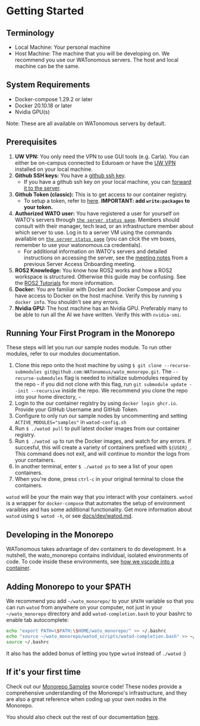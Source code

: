 # Getting Started

## Terminology
- Local Machine: Your personal machine
- Host Machine: The machine that you will be developing on. We recommend you use our WATonomous servers. The host and local machine can be the same.

## System Requirements
- Docker-compose 1.29.2 or later
- Docker 20.10.18 or later
- Nvidia GPU(s)

Note: These are all available on WATonomous servers by default.

## Prerequisites

1. **UW VPN:** You only need the VPN to use GUI tools (e.g. Carla). You can either be on-campus connected to Eduroam or have the [UW VPN](https://uwaterloo.ca/information-systems-technology/services/virtual-private-network-vpn) installed on your local machine.
2. **Github SSH keys:** You have a [github ssh key](https://docs.github.com/en/authentication/connecting-to-github-with-ssh/generating-a-new-ssh-key-and-adding-it-to-the-ssh-agent).
    * If you have a github ssh key on your local machine, you can [forward it to the server](https://docs.github.com/en/developers/overview/using-ssh-agent-forwarding).
3. **Github Token (classic):** This is to get access to our container registry.
    * To setup a token, refer to [here](https://docs.catalyst.zoho.com/en/tutorials/githubbot/java/generate-personal-access-token/). **IMPORTANT: add `write:packages` to your token.**
3. **Authorized WATO user:** You have registered a user for yourself on WATO's servers through [`the server status page`](https://status.watonomous.ca/). Members should consult with their manager, tech lead, or an infrastructure member about which server to use. Log in to a server VM using the commands available on [`the server status page`](https://status.watonomous.ca/) (you can click the vm boxes, remember to use your watonomous.ca credentials).
    * For additional information on WATO's servers and detailed instructions on accessing the server, see the [meeting notes](https://docs.google.com/document/d/1AP_DjD4oRfWWy2d3EMQheVwnTuTZH0-zBFiAqYyk7Pc/edit?usp=sharing) from a previous Server Access Onboarding meeting.
4. **ROS2 Knowledge:** You know how ROS2 works and how a ROS2 workspace is structured. Otherwise this guide may be confusing. See the [ROS2 Tutorials](http://docs.ros.org.ros.informatik.uni-freiburg.de/en/foxy/Tutorials.html) for more information.
5. **Docker:** You are familiar with Docker and Docker Compose and you have access to Docker on the host machine. Verify this by running `$ docker info`. You shouldn't see any errors.
6. **Nvidia GPU:** The host machine has an Nvidia GPU. Preferably many to be able to run all the AI we have written. Verify this with `nvidia-smi`.

## Running Your First Program in the Monorepo
These steps will let you run our sample nodes module. To run other modules, refer to our modules documentation.

1. Clone this repo onto the host machine by using `$ git clone --recurse-submodules git@github.com:WATonomous/wato_monorepo.git`. The `--recurse-submodules` flag is needed to initialize submodules required by the repo - if you did not clone with this flag, run `git submodule update --init --recursive` inside the repo. We recommend you clone the repo into your home directory, `~`
2. Login to the our container registry by using `docker login ghcr.io`. Provide your GitHub Username and GitHub Token.
3. Configure to only run our sample nodes by uncommenting and setting `ACTIVE_MODULES="samples"` in `watod-config.sh`
4. Run `$ ./watod pull` to pull latest docker images from our container registry.
5. Run `$ ./watod up` to run the Docker images, and watch for any errors. If succesful, this will create a variety of containers prefixed with `${USER}_`. This command does not exit, and will continue to monitor the logs from your containers.
6. In another terminal, enter `$ ./watod ps` to see a list of your open containers.
7. When you're done, press `ctrl-c` in your original terminal to close the containers. 

`watod` will be your the main way that you interact with your containers. `watod` is a wrapper for `docker-compose` that automates the setup of environment varaibles and has some additional functionality. Get more information about `watod` using `$ watod -h`, or see [docs/dev/watod.md](../dev/watod.md).

## Developing in the Monorepo
WATonomous takes advantage of dev containers to do development. In a nutshell, the wato_monorepo contains individual, isolated environments of code. To code inside these environments, see [how we vscode into a container](./vscode.md).

## Adding Monorepo to your $PATH

We recommend you add `~/wato_monorepo/` to your `$PATH` variable so that you can run `watod` from anywhere on your computer, not just in your `~/wato_monorepo` directory and add `watod-completion.bash` to your bashrc to enable tab autocomplete:
```bash
echo "export PATH=\$PATH:\$HOME/wato_monorepo/" >> ~/.bashrc
echo "source ~/wato_monorepo/watod_scripts/watod-completion.bash" >> ~/.bashrc
source ~/.bashrc
```
It also has the added bonus of letting you type `watod` instead of `./watod` :)

## If it's your first time
Check out our [Monorepo Samples](../../src/samples/) source code! These nodes provide a comprehensive understanding of the Monorepo's infrastructure, and they are also a great reference when coding up your own nodes in the Monorepo.

You should also check out the rest of our documentation [here](../../docs/).
